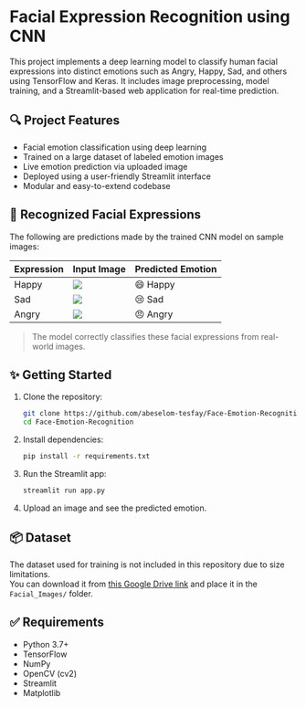 # Facial Expression Recognition using CNN

This project implements a deep learning model to classify human facial expressions into distinct emotions such as Angry, Happy, Sad, and others using TensorFlow and Keras. It includes image preprocessing, model training, and a Streamlit-based web application for real-time prediction.

## 🔍 Project Features

* Facial emotion classification using deep learning
* Trained on a large dataset of labeled emotion images
* Live emotion prediction via uploaded image
* Deployed using a user-friendly Streamlit interface
* Modular and easy-to-extend codebase

## 🧠 Recognized Facial Expressions

The following are predictions made by the trained CNN model on sample images:

| Expression | Input Image | Predicted Emotion |
|------------|-------------|-------------------|
| Happy      | ![](recognized_expressions/happy.png) | 😄 Happy |
| Sad        | ![](recognized_expressions/sad.png)   | 😢 Sad   |
| Angry      | ![](recognized_expressions/angry.png) | 😠 Angry |

> The model correctly classifies these facial expressions from real-world images.


## ✨ Getting Started

1. Clone the repository:

   ```bash
   git clone https://github.com/abeselom-tesfay/Face-Emotion-Recognition.git
   cd Face-Emotion-Recognition
   ```

2. Install dependencies:

   ```bash
   pip install -r requirements.txt
   ```

3. Run the Streamlit app:

   ```bash
   streamlit run app.py
   ```

4. Upload an image and see the predicted emotion.

## 📦 Dataset

The dataset used for training is not included in this repository due to size limitations.  
You can download it from [this Google Drive link](https://drive.google.com/file/d/14FJae0kO2hUztFr6BwjZCl2fqIMxNzJT/view) and place it in the `Facial_Images/` folder.


## ✅ Requirements

* Python 3.7+
* TensorFlow
* NumPy
* OpenCV (cv2)
* Streamlit
* Matplotlib

